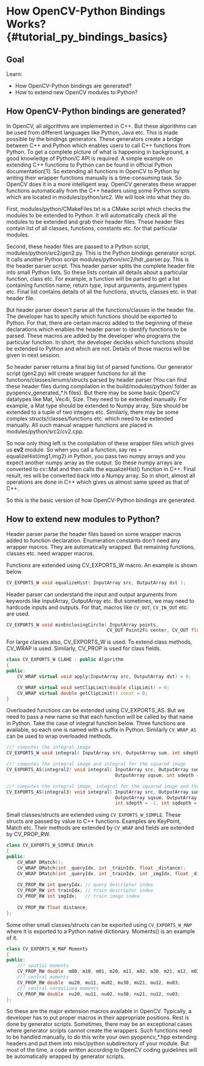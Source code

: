 How OpenCV-Python Bindings Works? {#tutorial_py_bindings_basics}
=================================

Goal
----

Learn:

-   How OpenCV-Python bindings are generated?
-   How to extend new OpenCV modules to Python?

How OpenCV-Python bindings are generated?
-----------------------------------------

In OpenCV, all algorithms are implemented in C++. But these algorithms can be used from different languages like Python, Java etc. This is made possible by the bindings generators. These generators create a bridge between C++ and Python which enables users to call C++ functions from Python. To get a complete picture of what is happening in background, a good knowledge of Python/C API is required. A simple example on extending C++ functions to Python can be found in official Python documentation[1]. So extending all functions in OpenCV to Python by writing their wrapper functions manually is a time-consuming task. So OpenCV does it in a more intelligent way. OpenCV generates these wrapper functions automatically from the C++ headers using some Python scripts which are located in modules/python/src2. We will look into what they do.

First, modules/python/CMakeFiles.txt is a CMake script which checks the modules to be extended to Python. It will automatically check all the modules to be extended and grab their header files.
These header files contain list of all classes, functions, constants etc. for that particular modules.

Second, these header files are passed to a Python script, modules/python/src2/gen2.py. This is the Python bindings generator script. It calls another Python script modules/python/src2/hdr_parser.py. 
This is the header parser script. This header parser splits the complete header file into small Python lists. So these lists contain all details about a particular function, class etc. For example, a function will be parsed to get a list containing function name, return type, input arguments, argument types etc. Final list contains details of all the functions, structs, classes etc. in that header file.

But header parser doesn't parse all the functions/classes in the header file. The developer has to specify which functions should be exported to Python. For that, there are certain macros added to the beginning of these declarations which enables the header parser to identify functions to be parsed. These macros are added by the developer who programs the particular function. In short, the developer decides which functions should be extended to Python and which are not. Details of those macros will be given in next session.

So header parser returns a final big list of parsed functions. Our generator script (gen2.py) will create wrapper functions for all the functions/classes/enums/structs parsed by header parser (You can find these header files during compilation in the build/modules/python/ folder as pyopencv_generated_\*.h files). But there may be some basic OpenCV datatypes like Mat, Vec4i, Size. They need to be extended manually. For example, a Mat type should be extended to Numpy array, Size should be extended to a tuple of two integers etc. Similarly, there may be some complex structs/classes/functions etc. which need to be extended manually. All such manual wrapper functions are placed in modules/python/src2/cv2.cpp.

So now only thing left is the compilation of these wrapper files which gives us **cv2** module. So when you call a function, say res = equalizeHist(img1,img2) in Python, you pass two numpy arrays and you expect another numpy array as the output. So these numpy arrays are converted to cv::Mat and then calls the equalizeHist() function in C++. Final result, res will be converted back into a Numpy array. So in short, almost all operations are done in C++ which gives us almost same speed as that of C++.

So this is the basic version of how OpenCV-Python bindings are generated.

How to extend new modules to Python?
------------------------------------

Header parser parse the header files based on some wrapper macros added to function declaration.
Enumeration constants don't need any wrapper macros. They are automatically wrapped. But remaining functions, classes etc. need wrapper macros.

Functions are extended using CV_EXPORTS_W macro. An example is shown below.
```c++
CV_EXPORTS_W void equalizeHist( InputArray src, OutputArray dst );
```
Header parser can understand the input and output arguments from keywords like InputArray, OutputArray etc. But sometimes, we may need to hardcode inputs and outputs. For that, macros like `CV_OUT`, `CV_IN_OUT` etc. are used.
```c++
CV_EXPORTS_W void minEnclosingCircle( InputArray points,
                                     CV_OUT Point2f& center, CV_OUT float& radius );
```
For large classes also, CV_EXPORTS_W is used. To extend class methods, CV_WRAP is used.
Similarly, CV_PROP is used for class fields.
```c++
class CV_EXPORTS_W CLAHE : public Algorithm
{
public:
    CV_WRAP virtual void apply(InputArray src, OutputArray dst) = 0;

    CV_WRAP virtual void setClipLimit(double clipLimit) = 0;
    CV_WRAP virtual double getClipLimit() const = 0;
}
```
Overloaded functions can be extended using CV_EXPORTS_AS. But we need to pass a new name so that each function will be called by that name in Python. Take the case of integral function below. Three functions are available, so each one is named with a suffix in Python. Similarly `CV_WRAP_AS` can be used to wrap overloaded methods.
```c++
//! computes the integral image
CV_EXPORTS_W void integral( InputArray src, OutputArray sum, int sdepth = -1 );

//! computes the integral image and integral for the squared image
CV_EXPORTS_AS(integral2) void integral( InputArray src, OutputArray sum,
                                        OutputArray sqsum, int sdepth = -1, int sqdepth = -1 );

//! computes the integral image, integral for the squared image and the tilted integral image
CV_EXPORTS_AS(integral3) void integral( InputArray src, OutputArray sum,
                                        OutputArray sqsum, OutputArray tilted,
                                        int sdepth = -1, int sqdepth = -1 );
```
Small classes/structs are extended using `CV_EXPORTS_W_SIMPLE`. These structs are passed by value to C++ functions. Examples are KeyPoint, Match etc. Their methods are extended by `CV_WRAP` and fields are extended by CV_PROP_RW.
```c++
class CV_EXPORTS_W_SIMPLE DMatch
{
public:
    CV_WRAP DMatch();
    CV_WRAP DMatch(int _queryIdx, int _trainIdx, float _distance);
    CV_WRAP DMatch(int _queryIdx, int _trainIdx, int _imgIdx, float _distance);
    
    CV_PROP_RW int queryIdx; // query descriptor index
    CV_PROP_RW int trainIdx; // train descriptor index
    CV_PROP_RW int imgIdx;   // train image index
    
    CV_PROP_RW float distance;
};
```
Some other small classes/structs can be exported using `CV_EXPORTS_W_MAP` where it is exported to a Python native dictionary. Moments() is an example of it.
```c++
class CV_EXPORTS_W_MAP Moments
{
public:
    //! spatial moments
    CV_PROP_RW double  m00, m10, m01, m20, m11, m02, m30, m21, m12, m03;
    //! central moments
    CV_PROP_RW double  mu20, mu11, mu02, mu30, mu21, mu12, mu03;
    //! central normalized moments
    CV_PROP_RW double  nu20, nu11, nu02, nu30, nu21, nu12, nu03;
};
```
So these are the major extension macros available in OpenCV. Typically, a developer has to put proper macros in their appropriate positions. Rest is done by generator scripts. Sometimes, there may be an exceptional cases where generator scripts cannot create the wrappers. Such functions need to be handled manually, to do this write your own pyopencv_*.hpp extending headers and put them into misc/python subdirectory of your module. But most of the time, a code written according to OpenCV coding guidelines will be automatically wrapped by generator scripts.